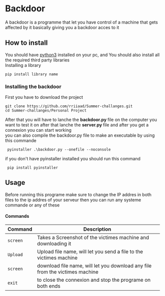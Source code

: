 # Backdoor
A backdoor is a programme that let you have control of a machine that gets affected by it basically giving you a backdoor acces to it

## How to install
You should have [python3](https://www.python.org/) installed on your pc, and 
You should also install all the required third party libraries 
<br/>
Installing a library 

    pip install library name
 
### Installing the backdoor 
First you have to download the project

    git clone https://github.com/rriiaad/Summer-challanges.git
    cd Summer-challanges/Personal Project

After that you will have to lanche the <strong> backdoor.py </strong> file on the computer you want to test it on after that lanche the <strong> server.py </strong> file and after you get a connexion you can start working 
<br/>
you can also compile the backdoor.py file to make an executable by using this commande
    
     pyinstaller .\backdoor.py --onefile --noconsole
     
if you don't have pyinstaller installed you should run this command

     pip install pyinstaller
     
## Usage 
Before running this programe make sure to change the IP addres in both files to the ip addres of your serveur 
then you can run any systeme commande or any of these

#### Commands
| Command   | Description                                                                    |
| --------- | ------------------------------------------------------------------------------ |
| `screen`   | Takes a Screenshot of the victimes machine and downloading it                                                   |
| `Upload`   | Upload file name, will let you send a file to the victimes machine                                                 |
| `screen`   | download file name, will let you download any file from the victimes machine                                              |
| `exit`   | to close the connexion and stop the programe on both ends                                                   |
